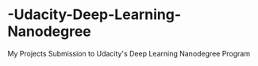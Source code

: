 # -Udacity-Deep-Learning-Nanodegree
My Projects Submission to Udacity's Deep Learning Nanodegree Program

